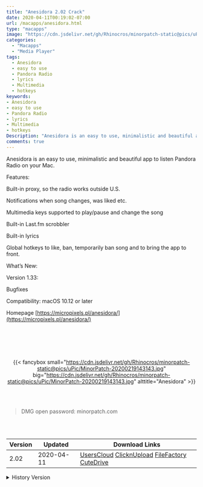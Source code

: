```yaml
---
title: "Anesidora 2.02 Crack"
date: 2020-04-11T00:19:02-07:00
url: /macapps/anesidora.html
type: "macapps"
image: "https://cdn.jsdelivr.net/gh/Rhinocros/minorpatch-static@pics/uPic/ZXrGg4.png"
categories:
  - "Macapps"
  - "Media Player"
tags:
  - Anesidora
  - easy to use
  - Pandora Radio
  - lyrics
  - Multimedia
  - hotkeys
keywords:
- Anesidora
- easy to use
- Pandora Radio
- lyrics
- Multimedia
- hotkeys
Description: "Anesidora is an easy to use, minimalistic and beautiful app to listen Pandora Radio on your Mac."
comments: true
---
```


Anesidora is an easy to use, minimalistic and beautiful app to listen Pandora Radio on your Mac.

Features:

Built-in proxy, so the radio works outside U.S.

Notifications when song changes, was liked etc.

Multimedia keys supported to play/pause and change the song

Built-in Last.fm scrobbler

Built-in lyrics

Global hotkeys to like, ban, temporarily ban song and to bring the app to front.

What’s New:

Version 1.33:

Bugfixes

Compatibility: macOS 10.12 or later

Homepage [https://micropixels.pl/anesidora/](https://micropixels.pl/anesidora/)

<br/>
<br/>
<script async src="https://pagead2.googlesyndication.com/pagead/js/adsbygoogle.js"></script>
<ins class="adsbygoogle"
     style="display:block; text-align:center;"
     data-ad-layout="in-article"
     data-ad-format="fluid"
     data-ad-client="ca-pub-8746275014476192"
     data-ad-slot="5144997159"></ins>
<script>
     (adsbygoogle = window.adsbygoogle || []).push({});
</script>
<br/>
<br/>

<center>

{{< fancybox small="https://cdn.jsdelivr.net/gh/Rhinocros/minorpatch-static@pics/uPic/MinorPatch-20200219143143.jpg" big="https://cdn.jsdelivr.net/gh/Rhinocros/minorpatch-static@pics/uPic/MinorPatch-20200219143143.jpg" alttitle="Anesidora" >}}

</center>

<br/>
<br/>


> DMG open password: minorpatch.com

<br/>

<br/>
<div id="history_version" class="history_version">

| Version | Updated | Download Links |
| ---- | ---- | ---- |
| 2.02 | 2020-04-11 | [UsersCloud](https://ouo.io/nLnFKv)   [ClicknUpload](https://ouo.io/5e94rg)   [FileFactory](https://ouo.io/lrS65J)   [CuteDrive](https://ouo.io/iLRQsC) |
<details>
<summary>History Version</summary>

| Version | Updated | Download Links |
| ---- | ---- | ---- |
| 2.01.5203 | 2020-04-02 | [UsersCloud](https://ouo.io/eUcIgu)   [ClicknUpload](https://ouo.io/uVJNZx)   [FileFactory](https://ouo.io/h4yQld)   [CuteDrive](https://ouo.io/CBzFH3) |
| 2.00 | 2020-04-01 | [UsersCloud](https://ouo.io/AoUFen)   [ClicknUpload](https://ouo.io/gCdcZ3S)   [FileFactory](https://ouo.io/kUxaye)   [CuteDrive](https://ouo.io/MSjqjq) |
| 1.33 | 2020-02-19 | [UsersCloud](https://ouo.io/tBckqt)   [ClicknUpload](https://ouo.io/nfjgNG)   [Mega](https://ouo.io/vPNlDk)   [CuteDrive](https://ouo.io/xd5X4z) |
</details>

</div>
